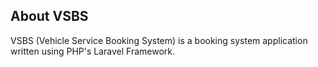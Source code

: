 ## About VSBS

VSBS (Vehicle Service Booking System) is a booking system application written using PHP's Laravel Framework.
